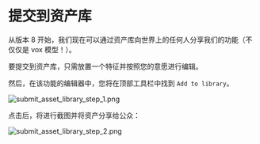 # 提交到资产库

从版本 8 开始，我们现在可以通过资产库向世界上的任何人分享我们的功能（不仅仅是 vox 模型！）。

要提交到资产库，只需放置一个特征并按照您的意愿进行编辑。

然后，在该功能的编辑器中，您将在顶部工具栏中找到 `Add to library`。

![submit_asset_library_step_1.png](https://wiki.cryptovoxels.com/tutorials/[how_to]submit_asset_library_step_1.png)

点击后，将进行截图并将资产分享给公众：

![submit_asset_library_step_2.png](https://wiki.cryptovoxels.com/tutorials/[how_to]submit_asset_library_step_2.png)
